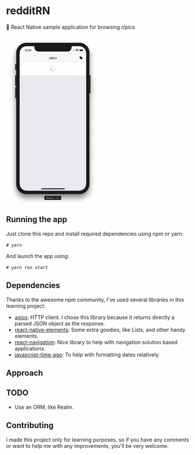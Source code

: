 # redditRN
🌄  React Native sample application for browsing r/pics

![redditRN preview](https://github.com/mguellsegarra/redditRN/raw/master/preview.gif)

## Running the app

Just clone this repo and install required dependencies using npm or yarn:

```
# yarn 
```

And launch the app using:

```
# yarn run start
```

## Dependencies

Thanks to the awesome npm community, I've used several libraries in this learning project:

* [axios](https://github.com/axios/axios): HTTP client. I chose this library because it returns directly a parsed JSON object as the response.
* [react-native-elements](https://github.com/react-native-training/react-native-elements): Some extra goodies, like Lists, and other handy elements.
* [react-navigation](https://github.com/react-navigation/react-navigation): Nice library to help with navigation solution based applications.
* [javascript-time-ago](https://github.com/catamphetamine/javascript-time-ago): To help with formatting dates relatively.

## Approach



## TODO

- Use an ORM, like Realm.

## Contributing

I made this project only for learning purposes, so if you have any comments or want to help me with any improvements, you'll be very welcome.
